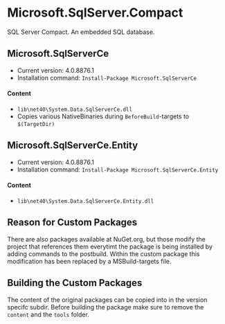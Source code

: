 Microsoft.SqlServer.Compact
===

SQL Server Compact. An embedded SQL database.

Microsoft.SqlServerCe
---
  - Current version: 4.0.8876.1
  - Installation command: ``Install-Package Microsoft.SqlServerCe``

#### Content
  - ``lib\net40\System.Data.SqlServerCe.dll``
  - Copies various NativeBinaries during ``BeforeBuild``-targets to ``$(TargetDir)``

Microsoft.SqlServerCe.Entity
---
  - Current version: 4.0.8876.1
  - Installation command: ``Install-Package Microsoft.SqlServerCe.Entity``

#### Content
  - ``lib\net40\System.Data.SqlServerCe.Entity.dll``

Reason for Custom Packages
---
There are also packages available at NuGet.org, but those modify the project that references them everytimt the package is being installed by adding commands to the postbuild.
Within the custom package this modification has been replaced by a MSBuild-targets file.

Building the Custom Packages
---
The content of the original packages can be copied into in the version specifc subdir.
Before building the package make sure to remove the ``content`` and the ``tools`` folder.
